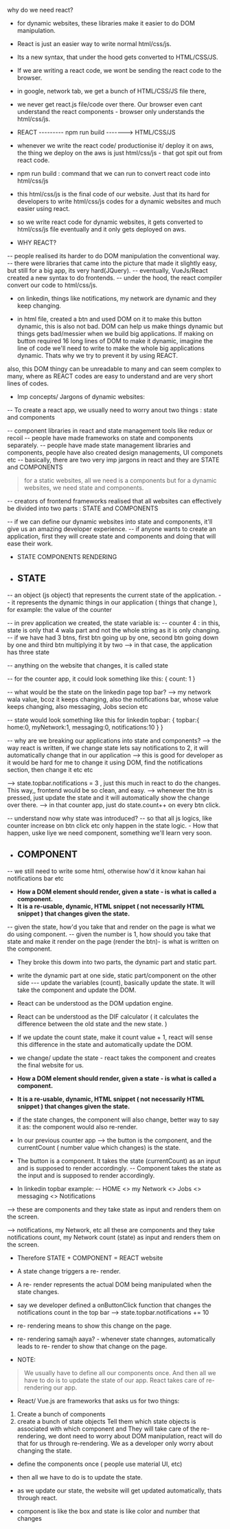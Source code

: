 why do we need react?
- for dynamic websites, these libraries make it easier to do DOM manipulation.

- React is just an easier way to write normal html/css/js. 
- Its a new syntax, that under the hood gets converted to HTML/CSS/JS. 
- If we are writing a react code, we wont be sending the react code to the browser.
- in google, network tab, we get a bunch of HTML/CSS/JS file there, 
- we never get react.js file/code over there. Our browser even cant understand the react components - browser only understands the html/css/js.
- REACT --------- npm run build -------> HTML/CSS/JS 
- whenever we write the react code/ productionise it/ deploy it on aws, the thing we deploy on the aws is just html/css/js - that got spit out from react code.
- npm run build : command that we can run to convert react code into html/css/js
- this html/css/js is the final code of our website. Just that its hard for developers to write html/css/js codes for a dynamic websites and much easier using react. 

- so we write react code for dynamic websites, it gets converted to html/css/js file eventually and it only gets deployed on aws.


- WHY REACT? 

-- people realised its harder to do DOM manipulation the conventional way.  
-- there were libraries that came into the picture that made it slightly easy, but still for a big app, its very hard(JQuery).
-- eventually, VueJs/React created a new syntax to do frontends.
-- under the hood, the react compiler convert our code to html/css/js.


- on linkedin, things like notifications, my network are dynamic and they keep changing. 

- in html file, created a btn and used DOM on it to make this button dynamic, this is also not bad. DOM can help us make things dynamic but things gets bad/messier when we build big applications. If making on button required 16 long lines of DOM to make it dynamic, imagine the line of code we'll need to write to make the whole big applications dynamic. Thats why we try to prevent it by using REACT. 

also, this DOM thingy can be unreadable to many and can seem complex to many, where as REACT codes are easy to understand and are very short lines of codes. 

- Imp concepts/ Jargons of dynamic websites: 

-- To create a react app, we usually need to worry anout two things : state and components 

-- component libraries in react and state management tools like redux or recoil
-- people have made frameworks on state and components separately. 
-- people have made state management libraries and components, people have also created design managements, UI componets etc 
-- basically, there are two very imp jargons in react and they are STATE and COMPONENTS 

> for a static websites, all we need is a components but for a dynamic websites, we need state and components.

-- creators of frontend frameworks realised that all websites can effectively be divided into two parts : STATE and COMPONENTS 

-- if we can define our dynamic websites into state and components, it'll give us an amazing developer experience. 
-- if anyone wants to create an application, first they will create state and components and doing that will ease their work. 



- STATE  COMPONENTS  RENDERING 


- ## STATE 

-- an object (js object) that represents the current state of the application.
-- it represents the dynamic things in our application ( things that change ), for example: the value of the counter

-- in prev application we created, the state variable is: 
-- counter 4 : in this, state is only that 4 wala part and not the whole string as it is only changing. 
-- if we have had 3 btns, first btn going up by one, second btn going down by one and third btn multiplying it by two --> in that case, the application has three state 

-- anything on the website that changes, it is called state

-- for the counter app, it could look something like this: 
        {
            count: 1
        }

-- what would be the state on the linkedin page top bar? --> my network wala value, bcoz it keeps changing, also the notifications bar, whose value keeps changing, also messaging, Jobs secion etc

-- state would look something like this for linkedin topbar: 
        {
            topbar:{
                home:0,
                myNetwork:1,
                messaging:0,
                notifications:10
            }
        }

-- why are we breaking our applications into state and components? 
--> the way react is written, if we change state lets say notifications to 2, it will automatically change that in our application 
--> this is good for developer as it would be hard for me to change it using DOM, find the notifications section, then change it etc etc 

--> state.topbar.notifications = 3 , just this much in react to do the changes. This way,, frontend would be so clean, and easy. 
--> whenever the btn is pressed, just update the state and it will automatically show the change over there.
--> in that counter app, just do state.count++ on every btn click.

-- understand now why state was introduced? 
-- so that all js logics, like counter increase on btn click etc only happen in the state logic. - How that happen, uske liye we need component, something we'll learn very soon. 




- ## COMPONENT  


-- we still need to write some html, otherwise how'd it know kahan hai notifications bar etc 

- **How a DOM element should render, given a state - is what is called a component.** 
- **It is a re-usable, dynamic, HTML snippet ( not necessarily HTML snippet ) that changes given the state.**

--  given the state, how'd you take that and render on the page is what we do using component. 
-- given the number is 1, how should you take that state and make it render on the page (render the btn)- is what is written on the component.  

- They broke this dowm into two parts, the dynamic part and static part.
- write the dynamic part at one side, static part/component on the other side --- update the variables (count), basically update the state. It will take the component and update the DOM. 

- React can be understood as the DOM updation engine. 
- React can be understood as the DIF calculator ( it calculates the difference between the old state and the new state.  )
- If we update the count state, make it count value + 1, react will sense this difference in the state and automatically update the DOM. 
- we change/ update the state - react takes the component and creates the final website for us. 


- **How a DOM element should render, given a state - is what is called a component.** 
- **It is a re-usable, dynamic, HTML snippet ( not necessarily HTML snippet ) that changes given the state.**

- if the state changes, the component will also change, better way to say it as: the component would also re-render. 

- In our previous counter app --> the button is the component, and the currentCount ( number value which changes) is the state. 
- The button is a component. It takes the state (currentCount) as an input and is supposed to render accordingly.
-- Component takes the state as the input and is supposed to render accordingly. 

- In linkedin topbar example: 
-- HOME <> my Network <> Jobs <> messaging <> Notifications 

--> these are components and they take state as input and renders them on the screen. 

--> notifications, my Network, etc all these are components and they take notifications count, my Network count (state) as input and renders them on the screen. 

- Therefore STATE + COMPONENT = REACT website 


- A state change triggers a re- render. 
- A re- render represents the actual DOM being manipulated when the state changes. 

- say we developer defined a onButtonClick function that changes the notifications count in the top bar --> state.topbar.notifications += 10 
- re- rendering means to show this change on the page. 

- re- rendering samajh aaya? - whenever state channges, automatically leads to re- render to show that change on the page.



- NOTE: 
> We usually have to define all our components once. And then all we have to do is to update the state of our app. React takes care of re- rendering our app.  



- React/ Vue.js are frameworks that asks us for two things: 
1. Create a bunch of components 
2. create a bunch of state objects 
Tell them which state objects is associated with which component 
and They will take care of the re- rendering, we dont need to worry about DOM manipulation, react will do that for us through re-rendering. 
We as a developer only worry about changing the state.


- define the components once ( people use material UI, etc)
- then all we have to do is to update the state.
- as we update our state, the website will get updated automatically, thats through react. 



- component is like the box and state is like color and number that changes

